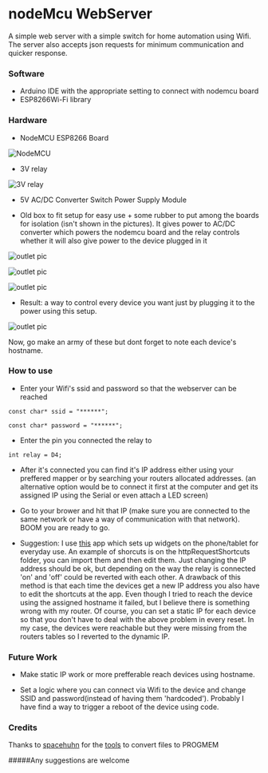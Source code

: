 # nodeMcu WebServer

A simple web server with a simple switch for home automation using Wifi. The server also accepts json requests for minimum communication and quicker response.

### Software

* Arduino IDE with the appropriate setting to connect with nodemcu board
* ESP8266Wi-Fi library


### Hardware

* NodeMCU ESP8266  Board

![NodeMCU](https://github.com/leytpapas/nodeMcuWebServer/blob/master/images/nodemcu.jpg)

* 3V relay

![3V relay](https://github.com/leytpapas/nodeMcuWebServer/blob/master/images/relay.jpg)


* 5V AC/DC Converter Switch Power Supply Module


* Old box to fit setup for easy use + some rubber to put among the boards for isolation (isn't shown in the pictures). It gives power to AC/DC converter which powers the nodemcu board and the relay controls whether it will also give power to the device plugged in it

![outlet pic](https://github.com/leytpapas/nodeMcuWebServer/blob/master/images/priza1.jpg)

![outlet pic](https://github.com/leytpapas/nodeMcuWebServer/blob/master/images/priza3.jpg)

![outlet pic](https://github.com/leytpapas/nodeMcuWebServer/blob/master/images/priza2.jpg)

* Result: a way to control every device you want just by plugging it to the power using this setup.

![outlet pic](images/priza4.jpg)


Now, go make an army of these but dont forget to note each device's hostname.


### How to use

* Enter your Wifi's ssid and password so that the webserver can be reached

```
const char* ssid = "******";

const char* password = "******";
```

* Enter the pin you connected the relay to

```
int relay = D4;
```

* After it's connected you can find it's IP address either using your preffered mapper or by searching your routers allocated addresses.
(an alternative option would be to connect it first at the computer and get its assigned IP using the Serial or even attach a LED screen)

* Go to your brower and hit that IP (make sure you are connected to the same network or have a way of communication with that network). BOOM you are ready to go. 


* Suggestion: I use [this](https://play.google.com/store/apps/details?id=ch.rmy.android.http_shortcuts) app which sets up widgets on the phone/tablet for everyday use. An example of shorcuts is on the httpRequestShortcuts folder, you can import them and then edit them. Just changing the IP address should be ok, but depending on the way the relay is connected 'on' and 'off' could be reverted with each other.
A drawback of this method is that each time the devices get a new IP address you also have to edit the shortcuts at the app. Even though I tried to reach the device using the assigned hostname it failed, but I believe there is something wrong with my router.
Of course, you can set a static IP for each device so that you don't have to deal with the above problem in every reset. In my case, the devices were reachable but they were missing from the routers tables so I reverted to the dynamic IP.

### Future Work 

* Make static IP work or more prefferable reach devices using hostname.

* Set a logic where you can connect via Wifi to the device and change SSID and password(instead of having them 'hardcoded'). Probably I have find a way to trigger a reboot of the device using code.



### Credits

Thanks to [spacehuhn](https://github.com/spacehuhn/) for the [tools](https://github.com/spacehuhn/esp8266_deauther/blob/master/web_server/) to convert files to PROGMEM









#####Any suggestions are welcome
